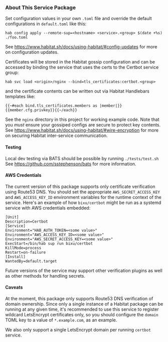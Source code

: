 ### About This Service Package
Set configuration values in your own `.toml` file and override the default
configurations in `default.toml` like this:
```
hab config apply --remote-sup=<hostname> <service>.<group> $(date +%s) ./foo.toml
```
See https://www.habitat.sh/docs/using-habitat/#config-updates for more on
configuration updates.

Certificates will be stored in the Habitat gossip configuration and can be
accessed by binding the service that uses the certs to the Certbot service
group:
```
hab svc load <origin>/nginx --bind=tls_certificates:certbot.<group>
```
and the certificate contents can be written out via Habitat Handlebars templates
like:
```
{{~#each bind.tls_certificates.members as |member|}}{{member.cfg.privkey}}{{~/each}}
```
See the `nginx` directory in this project for working example code. Note that
you _must_ ensure your gossiped configs are secure to protect key contents. See
https://www.habitat.sh/docs/using-habitat/#wire-encryption for more on securing
Habitat inter-service communication.

#### Testing
Local dev testing via BATS should be possible by running `./tests/test.sh` See
https://github.com/sstephenson/bats for more information.

#### AWS Credentials
The current version of this package supports only certificate verification using
Route53 DNS. You should set the appropriate `AWS_SECRET_ACCESS_KEY` and
`AWS_ACCESS_KEY_ID` environment variables for the runtime context of the service.
Here's an example of how `bixu/certbot` might be run as a systemd service with
AWS credentials embedded:
```
[Unit]
Description=Certbot
[Service]
Environment="HAB_AUTH_TOKEN=<some value>"
Environment="AWS_ACCESS_KEY_ID=<some value>"
Environment="AWS_SECRET_ACCESS_KEY=<some value>"
ExecStart=/bin/hab sup run bixu/certbot
KillMode=process
Restart=on-failure
[Install]
WantedBy=default.target
```
Future versions of the service may support other verification plugins as well as
other methods for handling secrets.

#### Caveats
At the moment, this package only supports Route53 DNS verification of domain
ownership. Since only a single instance of a Habitat package can be running at
any given time, it's recommended to use this service to register wildcard
LetsEncrypt certificates only, so you should configure the `domain` TOML
key to a value of `*.example.com`, as an example.

We also only support a single LetsEncrypt domain per running `certbot` service.
